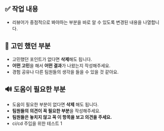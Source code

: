 ## ✅ 작업 내용
- 리뷰어가 중점적으로 봐야하는 부분을 바로 알 수 있도록 변경된 내용을 나열합니다.

## 🤔 고민 했던 부분
- 고민했던 포인트가 없다면 **삭제**해도 됩니다.
- **어떤 고민**을 해서 **어떤 결과**가 나왔는지 작성해주세요.
- 경험 공유나 다른 팀원들의 생각을 들을 수 있을 것 같아요.

## 🔊 도움이 필요한 부분
- 도움이 필요한 부분이 없다면 **삭제** 해도 됩니다.
- **팀원들의 의견이 꼭 필요한 부분**을 작성해주세요.
- **팀원들은 놓치지 않고 꼭 이 항목을 보고 의견을 주세요.**
- ci/cd 주입을 위한 테스트 1